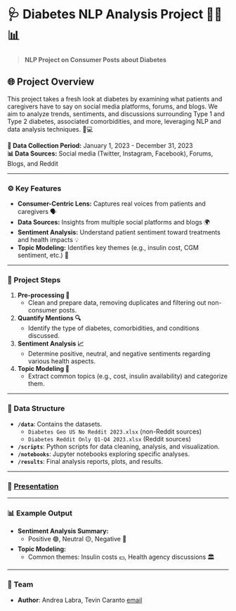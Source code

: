 # 🩺 Diabetes NLP Analysis Project 🧑‍⚕️📊  
> **NLP Project on Consumer Posts about Diabetes**

## 🌐 Project Overview
This project takes a fresh look at diabetes by examining what patients and caregivers have to say on social media platforms, forums, and blogs. We aim to analyze trends, sentiments, and discussions surrounding Type 1 and Type 2 diabetes, associated comorbidities, and more, leveraging NLP and data analysis techniques. 🧠💻

**📅 Data Collection Period:** January 1, 2023 - December 31, 2023  
**📊 Data Sources:** Social media (Twitter, Instagram, Facebook), Forums, Blogs, and Reddit

---

### ⚙️ Key Features
- **Consumer-Centric Lens:** Captures real voices from patients and caregivers 🗣️
- **Data Sources:** Insights from multiple social platforms and blogs 🌍
- **Sentiment Analysis:** Understand patient sentiment toward treatments and health impacts 💡
- **Topic Modeling:** Identifies key themes (e.g., insulin cost, CGM sentiment, etc.) 💬

---

### 📝 Project Steps
1. **Pre-processing 🧼**
   - Clean and prepare data, removing duplicates and filtering out non-consumer posts.
2. **Quantify Mentions 🔍**
   - Identify the type of diabetes, comorbidities, and conditions discussed.
3. **Sentiment Analysis 📈**
   - Determine positive, neutral, and negative sentiments regarding various health aspects.
4. **Topic Modeling 🧠**
   - Extract common topics (e.g., cost, insulin availability) and categorize them.

---

### 📂 Data Structure
- **`/data`**: Contains the datasets.
  - `Diabetes Geo US No Reddit 2023.xlsx` (non-Reddit sources)
  - `Diabetes Reddit Only Q1-Q4 2023.xlsx` (Reddit sources)
- **`/scripts`**: Python scripts for data cleaning, analysis, and visualization.
- **`/notebooks`**: Jupyter notebooks exploring specific analyses.
- **`/results`**: Final analysis reports, plots, and results.

---

### 🚀 [Presentation](https://www.canva.com/design/DAGVWaIyMzo/XFk153B42saOaRMHZSgTpw/edit?utm_content=DAGVWaIyMzo&utm_campaign=designshare&utm_medium=link2&utm_source=sharebutton) 


---

### 📊 Example Output
- **Sentiment Analysis Summary:**
  - Positive 🟢, Neutral 🟡, Negative 🔴
- **Topic Modeling:**
  - Common themes: Insulin costs 💵, Health agency discussions 🏛️

---

### 👥 Team
- **Author**: Andrea Labra, Tevin Caranto [email](mailto:andrealabra21@gmail.com)
